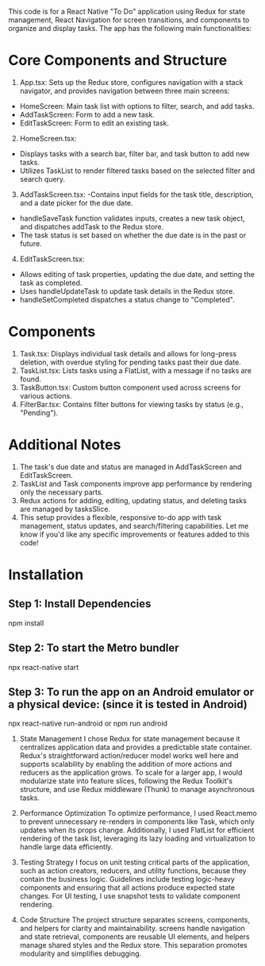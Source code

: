This code is for a React Native "To Do" application using Redux for state management, React Navigation for screen transitions, and components to organize and display tasks. The app has the following main functionalities:

# Core Components and Structure

1. App.tsx: Sets up the Redux store, configures navigation with a stack navigator, and provides navigation between three main screens:
- HomeScreen: Main task list with options to filter, search, and add tasks.
- AddTaskScreen: Form to add a new task.
- EditTaskScreen: Form to edit an existing task.

2. HomeScreen.tsx: 
- Displays tasks with a search bar, filter bar, and task button to add new tasks.
- Utilizes TaskList to render filtered tasks based on the selected filter and search query.

3. AddTaskScreen.tsx: 
-Contains input fields for the task title, description, and a date picker for the due date.
- handleSaveTask function validates inputs, creates a new task object, and dispatches addTask to the Redux store.
- The task status is set based on whether the due date is in the past or future.

4. EditTaskScreen.tsx:
- Allows editing of task properties, updating the due date, and setting the task as completed.
- Uses handleUpdateTask to update task details in the Redux store.
- handleSetCompleted dispatches a status change to "Completed".

# Components

1. Task.tsx: Displays individual task details and allows for long-press deletion, with overdue styling for pending tasks past their due date.
2. TaskList.tsx: Lists tasks using a FlatList, with a message if no tasks are found.
3. TaskButton.tsx: Custom button component used across screens for various actions.
4. FilterBar.tsx: Contains filter buttons for viewing tasks by status (e.g., "Pending").

# Additional Notes

1. The task's due date and status are managed in AddTaskScreen and EditTaskScreen.
2. TaskList and Task components improve app performance by rendering only the necessary parts.
3. Redux actions for adding, editing, updating status, and deleting tasks are managed by tasksSlice.
4. This setup provides a flexible, responsive to-do app with task management, status updates, and search/filtering capabilities. Let me know if you'd like any specific improvements or features added to this code!

# Installation

## Step 1: Install Dependencies
npm install

## Step 2: To start the Metro bundler
npx react-native start

## Step 3: To run the app on an Android emulator or a physical device: (since it is tested in Android)
npx react-native run-android or npm run android

1. State Management
I chose Redux for state management because it centralizes application data and provides a predictable state container. Redux's straightforward action/reducer model works well here and supports scalability by enabling the addition of more actions and reducers as the application grows. To scale for a larger app, I would modularize state into feature slices, following the Redux Toolkit's structure, and use Redux middleware (Thunk) to manage asynchronous tasks.

2. Performance Optimization
To optimize performance, I used React.memo to prevent unnecessary re-renders in components like Task, which only updates when its props change. Additionally, I used FlatList for efficient rendering of the task list, leveraging its lazy loading and virtualization to handle large data efficiently.

3. Testing Strategy
I focus on unit testing critical parts of the application, such as action creators, reducers, and utility functions, because they contain the business logic. Guidelines include testing logic-heavy components and ensuring that all actions produce expected state changes. For UI testing, I use snapshot tests to validate component rendering.

4. Code Structure
The project structure separates screens, components, and helpers for clarity and maintainability. screens handle navigation and state retrieval, components are reusable UI elements, and helpers manage shared styles and the Redux store. This separation promotes modularity and simplifies debugging.
